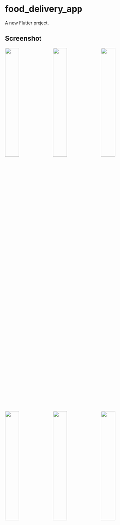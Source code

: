 # food_delivery_app

A new Flutter project.

## Screenshot

<img src="https://user-images.githubusercontent.com/55251239/142810426-b7448189-ac6b-4d09-9a4c-8103995a170f.png" width="30%">     <img src="https://user-images.githubusercontent.com/55251239/142810428-f62a55ad-bd0a-4fe6-84c9-8fbf14220b15.png" width="30%">
<img src="https://user-images.githubusercontent.com/55251239/142810429-81d01662-f7ba-44f3-86e3-5dbfa838bbdd.png" width="30%">     <img src="https://user-images.githubusercontent.com/55251239/142810438-6d5dcdba-e00e-425c-acaa-8d7bc1fb174f.png" width="30%">
<img src="https://user-images.githubusercontent.com/55251239/142810441-fb502c92-06f3-483e-8ce0-fe0ae980d727.png" width="30%">     <img src="https://user-images.githubusercontent.com/55251239/142810421-74db309d-6f0b-426a-9c71-067ae8792932.png" width="30%">

